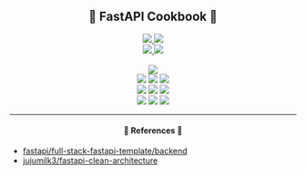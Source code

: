<h2 align = "center">
    💨 FastAPI Cookbook 💨
</h2>

<p align="center">
<a href="https://github.com/zerohertz/fastapi-cookbook">
    <img src="https://img.shields.io/badge/GitHub-181717?style=for-the-badge&logo=GitHub&logoColor=white"/>
</a>
<a href="https://api.zerohertz.xyz/docs">
    <img src="https://img.shields.io/badge/Swagger-85EA2D?style=for-the-badge&logo=Swagger&logoColor=white"/>
</a>
<br />
<a href = "https://hub.docker.com/r/zerohertzkr/fastapi-cookbook">
    <img src="https://img.shields.io/docker/v/zerohertzkr/fastapi-cookbook?style=flat&logo=Docker&label=docker.io/zerohertzkr/fastapi-cookbook"/>
</a>
<a href = "https://github.com/Zerohertz/fastapi-cookbook/pkgs/container/fastapi-cookbook">
    <img src="https://img.shields.io/docker/v/zerohertzkr/fastapi-cookbook?style=flat&logo=Docker&label=ghcr.io/zerohertz/fastapi-cookbook"/>
</a>
<br />
<br />
<img src="https://img.shields.io/badge/FastAPI-009688?style=for-the-badge&logo=FastAPI&logoColor=white"/>
<br />
<img src="https://img.shields.io/badge/uv-DE5FE9?style=flat&logo=uv&logoColor=white"/> <img src="https://img.shields.io/badge/Pydantic-E92063?style=flat&logo=Pydantic&logoColor=white"/> <img src="https://img.shields.io/badge/SQLAlchemy-D71F00?style=flat&logo=SQLAlchemy&logoColor=white"/>
<br />
<img src="https://img.shields.io/badge/Pytest-0A9EDC?style=flat&logo=pytest&logoColor=white"/> <a href="https://codecov.io/github/Zerohertz/fastapi-cookbook" ><img src="https://codecov.io/github/Zerohertz/fastapi-cookbook/graph/badge.svg?token=8318TEPMVO"/></a> <img src="https://img.shields.io/badge/GitHub Actions-2088FF?style=flat&logo=githubactions&logoColor=white"/>
<br />
<img src="https://img.shields.io/badge/MySQL-4479A1?style=flat&logo=mysql&logoColor=white"/> <img src="https://img.shields.io/badge/Docker-2496ED?style=flat&logo=docker&logoColor=white"/> <img src="https://img.shields.io/badge/Kubernetes-326CE5?style=flat&logo=Kubernetes&logoColor=white"/>
</p>

---

<h4 align = "center">
    📜 References 📜
</h4>

- [fastapi/full-stack-fastapi-template/backend](https://github.com/fastapi/full-stack-fastapi-template/tree/master/backend)
- [jujumilk3/fastapi-clean-architecture](https://github.com/jujumilk3/fastapi-clean-architecture)
